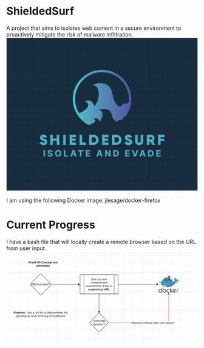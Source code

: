 # ShieldedSurf
A project that aims to isolates web content in a secure environment to proactively
mitigate the risk of malware infiltration.
![Logo](shieldedsurf.png)

I am using the following Docker image: jlesage/docker-firefox

# Current Progress
I have a bash file that will locally create a remote browser based on the URL from user input.
![PoC-OnPrem](poc_onprem.png)
